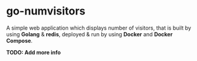 # go-numvisitors

A simple web application which displays number of visitors, that is built by using __Golang__ & __redis__, deployed & run by using __Docker__ and __Docker Compose__.

__TODO: Add more info__
